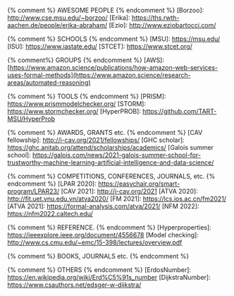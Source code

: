 {% comment %}             AWESOME PEOPLE
{% endcomment %}
[Borzoo]:                 http://www.cse.msu.edu/~borzoo/
[Erika]:				  https://ths.rwth-aachen.de/people/erika-abraham/
[Ezio]:                   http://www.eziobartocci.com/


{% comment %}             SCHOOLS
{% endcomment %}
[MSU]:                    https://msu.edu/
[ISU]:                    https://www.iastate.edu/
[STCET]:                  https://www.stcet.org/


{% comment%}              GROUPS
{% endcomment %}
[AWS]:                    [https://www.amazon.science/publications/how-amazon-web-services-uses-formal-methods](https://www.amazon.science/research-areas/automated-reasoning)



{% comment %}             TOOLS
{% endcomment %}
[PRISM]:                  https://www.prismmodelchecker.org/
[STORM]:                  https://www.stormchecker.org/
[HyperPROB]:              https://github.com/TART-MSU/HyperProb


{% comment %}             AWARDS, GRANTS etc.
{% endcomment %}
[CAV fellowship]:         http://i-cav.org/2021/fellowships/
[GHC scholar]:            https://ghc.anitab.org/attend/scholarships/academics/
[Galois summer school]:   https://galois.com/news/2021-galois-summer-school-for-trustworthy-machine-learning-artificial-intelligence-and-data-science/
                       

{% comment %}             COMPETITIONS, CONFERENCES, JOURNALS, etc.
{% endcomment %}
[LPAR 2020]:              https://easychair.org/smart-program/LPAR23/
[CAV 2021]:               http://i-cav.org/2021
[ATVA 2020]:              http://fit.uet.vnu.edu.vn/atva2020/
[FM 2021]:                https://lcs.ios.ac.cn/fm2021/
[ATVA 2021]:             https://formal-analysis.com/atva/2021/
[NFM 2022]:              https://nfm2022.caltech.edu/


{% comment %}             REFERENCE.
{% endcomment %}
[Hyperproperties]:        https://ieeexplore.ieee.org/document/4556678
[Model checking]:         http://www.cs.cmu.edu/~emc/15-398/lectures/overview.pdf

{% comment %}             BOOKS, JOURNALS etc.
{% endcomment %}

{% comment %}             OTHERS
{% endcomment %}
[ErdosNumber]:            https://en.wikipedia.org/wiki/Erd%C5%91s_number
[DijkstraNumber]:		  https://www.csauthors.net/edsger-w-dijkstra/

